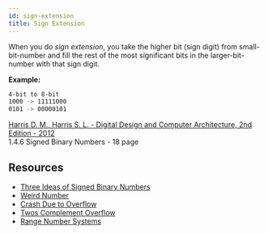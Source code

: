 ```yaml
---
id: sign-extension
title: Sign Extension
---
```


When you do *sign extension*, you take the higher bit (sign digit) from small-bit-number and fill the rest of the most significant bits in the larger-bit-number with that sign digit.

**Example:**

```sh title="Sign extension"
4-bit to 8-bit
1000 -> 11111000
0101 -> 00000101
```

[Harris D. M., Harris S. L. - Digital Design and Computer Architecture, 2nd Edition - 2012](../../pdf/harris-d-m-harris-s-l-digital-design-and-computer-architecture-2nd-edition-2012.pdf)  
1.4.6 Signed Binary Numbers - 18 page

## Resources

- [Three Ideas of Signed Binary Numbers](three-ideas-signed-binary-numbers)
- [Weird Number](weird-number)
- [Crash Due to Overflow](crash-due-to-overflow)
- [Twos Complement Overflow](twos-complement-overflow)
- [Range Number Systems](range-number-systems)